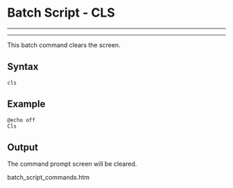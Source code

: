 # Batch Script - CLS

---



---

This batch command clears the screen.

## Syntax

```
cls
```

## Example

```
@echo off 
Cls
```

## Output

The command prompt screen will be cleared.

batch\_script\_commands.htm

